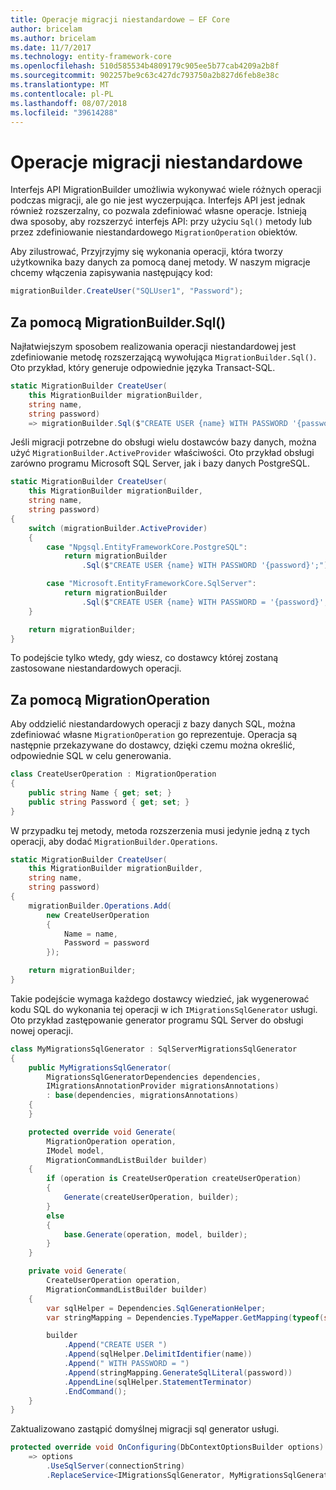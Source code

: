 ```yaml
---
title: Operacje migracji niestandardowe — EF Core
author: bricelam
ms.author: bricelam
ms.date: 11/7/2017
ms.technology: entity-framework-core
ms.openlocfilehash: 510d585534b4809179c905ee5b77cab4209a2b8f
ms.sourcegitcommit: 902257be9c63c427dc793750a2b827d6feb8e38c
ms.translationtype: MT
ms.contentlocale: pl-PL
ms.lasthandoff: 08/07/2018
ms.locfileid: "39614288"
---
```

<a name="custom-migrations-operations"></a>Operacje migracji niestandardowe
============================
Interfejs API MigrationBuilder umożliwia wykonywać wiele różnych operacji podczas migracji, ale go nie jest wyczerpująca. Interfejs API jest jednak również rozszerzalny, co pozwala zdefiniować własne operacje. Istnieją dwa sposoby, aby rozszerzyć interfejs API: przy użyciu `Sql()` metody lub przez zdefiniowanie niestandardowego `MigrationOperation` obiektów.

Aby zilustrować, Przyjrzyjmy się wykonania operacji, która tworzy użytkownika bazy danych za pomocą danej metody. W naszym migracje chcemy włączenia zapisywania następujący kod:

``` csharp
migrationBuilder.CreateUser("SQLUser1", "Password");
```

<a name="using-migrationbuildersql"></a>Za pomocą MigrationBuilder.Sql()
----------------------------
Najłatwiejszym sposobem realizowania operacji niestandardowej jest zdefiniowanie metodę rozszerzającą wywołująca `MigrationBuilder.Sql()`.
Oto przykład, który generuje odpowiednie języka Transact-SQL.

``` csharp
static MigrationBuilder CreateUser(
    this MigrationBuilder migrationBuilder,
    string name,
    string password)
    => migrationBuilder.Sql($"CREATE USER {name} WITH PASSWORD '{password}';");
```

Jeśli migracji potrzebne do obsługi wielu dostawców bazy danych, można użyć `MigrationBuilder.ActiveProvider` właściwości. Oto przykład obsługi zarówno programu Microsoft SQL Server, jak i bazy danych PostgreSQL.

``` csharp
static MigrationBuilder CreateUser(
    this MigrationBuilder migrationBuilder,
    string name,
    string password)
{
    switch (migrationBuilder.ActiveProvider)
    {
        case "Npgsql.EntityFrameworkCore.PostgreSQL":
            return migrationBuilder
                .Sql($"CREATE USER {name} WITH PASSWORD '{password}';");

        case "Microsoft.EntityFrameworkCore.SqlServer":
            return migrationBuilder
                .Sql($"CREATE USER {name} WITH PASSWORD = '{password}';");
    }

    return migrationBuilder;
}
```

To podejście tylko wtedy, gdy wiesz, co dostawcy której zostaną zastosowane niestandardowych operacji.

<a name="using-a-migrationoperation"></a>Za pomocą MigrationOperation
---------------------------
Aby oddzielić niestandardowych operacji z bazy danych SQL, można zdefiniować własne `MigrationOperation` go reprezentuje. Operacja są następnie przekazywane do dostawcy, dzięki czemu można określić, odpowiednie SQL w celu generowania.

``` csharp
class CreateUserOperation : MigrationOperation
{
    public string Name { get; set; }
    public string Password { get; set; }
}
```

W przypadku tej metody, metoda rozszerzenia musi jedynie jedną z tych operacji, aby dodać `MigrationBuilder.Operations`.

``` csharp
static MigrationBuilder CreateUser(
    this MigrationBuilder migrationBuilder,
    string name,
    string password)
{
    migrationBuilder.Operations.Add(
        new CreateUserOperation
        {
            Name = name,
            Password = password
        });

    return migrationBuilder;
}
```

Takie podejście wymaga każdego dostawcy wiedzieć, jak wygenerować kodu SQL do wykonania tej operacji w ich `IMigrationsSqlGenerator` usługi. Oto przykład zastępowanie generator programu SQL Server do obsługi nowej operacji.

``` csharp
class MyMigrationsSqlGenerator : SqlServerMigrationsSqlGenerator
{
    public MyMigrationsSqlGenerator(
        MigrationsSqlGeneratorDependencies dependencies,
        IMigrationsAnnotationProvider migrationsAnnotations)
        : base(dependencies, migrationsAnnotations)
    {
    }

    protected override void Generate(
        MigrationOperation operation,
        IModel model,
        MigrationCommandListBuilder builder)
    {
        if (operation is CreateUserOperation createUserOperation)
        {
            Generate(createUserOperation, builder);
        }
        else
        {
            base.Generate(operation, model, builder);
        }
    }

    private void Generate(
        CreateUserOperation operation,
        MigrationCommandListBuilder builder)
    {
        var sqlHelper = Dependencies.SqlGenerationHelper;
        var stringMapping = Dependencies.TypeMapper.GetMapping(typeof(string));

        builder
            .Append("CREATE USER ")
            .Append(sqlHelper.DelimitIdentifier(name))
            .Append(" WITH PASSWORD = ")
            .Append(stringMapping.GenerateSqlLiteral(password))
            .AppendLine(sqlHelper.StatementTerminator)
            .EndCommand();
    }
}
```

Zaktualizowano zastąpić domyślnej migracji sql generator usługi.

``` csharp
protected override void OnConfiguring(DbContextOptionsBuilder options)
    => options
        .UseSqlServer(connectionString)
        .ReplaceService<IMigrationsSqlGenerator, MyMigrationsSqlGenerator>();
```

